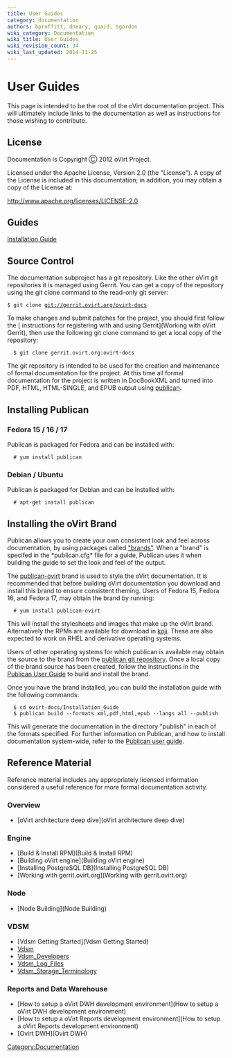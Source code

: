 ```yaml
---
title: User Guides
category: documentation
authors: bproffitt, dneary, quaid, sgordon
wiki_category: Documentation
wiki_title: User Guides
wiki_revision_count: 34
wiki_last_updated: 2014-11-25
---
```


# User Guides

This page is intended to be the root of the oVirt documentation project. This will ultimately include links to the documentation as well as instructions for those wishing to contribute.

## License

Documentation is Copyright Ⓒ 2012 oVirt Project.

Licensed under the Apache License, Version 2.0 (the "License"). A copy of the License is included in this documentation; in addition, you may obtain a copy of the License at:

<http://www.apache.org/licenses/LICENSE-2.0>

## Guides

[Installation Guide](:File:OVirt-3.0-Installation_Guide-en-US.pdf)

## Source Control

The documentation subproject has a git repository. Like the other oVirt git repositories it is managed using Gerrit. You can get a copy of the repository using the git clone command to the read-only git server:

`$ git clone `[`git://gerrit.ovirt.org/ovirt-docs`](git://gerrit.ovirt.org/ovirt-docs)

To make changes and submit patches for the project, you should first follow the [ instructions for registering with and using Gerrit](Working with oVirt Gerrit), then use the following git clone command to get a local copy of the repository:

      $ git clone gerrit.ovirt.org:ovirt-docs

The git repository is intended to be used for the creation and maintenance of formal documentation for the project. At this time all formal documentation for the project is written in DocBookXML and turned into PDF, HTML, HTML-SINGLE, and EPUB output using [publican](https://fedorahosted.org/publican/).

## Installing Publican

### Fedora 15 / 16 / 17

Publican is packaged for Fedora and can be installed with:

      # yum install publican

### Debian / Ubuntu

Publican is packaged for Debian and can be installed with:

      # apt-get install publican

## Installing the oVirt Brand

Publican allows you to create your own consistent look and feel across documentation, by using packages called ["brands"](http://docs.fedoraproject.org/en-US/Fedora_Contributor_Documentation/1/html/Users_Guide/chap-Users_Guide-Branding.html). When a "brand" is specifed in the \*publican.cfg\* file for a guide, Publican uses it when building the guide to set the look and feel of the output.

The [publican-ovirt](http://koji.fedoraproject.org/koji/packageinfo?packageID=6970) brand is used to style the oVirt documentation. It is recommended that before building oVirt documentation you download and install this brand to ensure consistent theming. Users of Fedora 15, Fedora 16, and Fedora 17, may obtain the brand by running:

      # yum install publican-ovirt

This will install the stylesheets and images that make up the oVirt brand. Alternatively the RPMs are available for download in [koji](http://koji.fedoraproject.org/koji/packageinfo?packageID=6970). These are also expected to work on RHEL and derivative operating systems.

Users of other operating systems for which publican is available may obtain the source to the brand from the [publican git repository](http://git.fedorahosted.org/git/?p=publican.git;a=tree;f=publican-ovirt;h=3d2102770380957804b86a543d4d021e816c20f7;hb=HEAD). Once a local copy of the brand source has been created, follow the instructions in the [Publican User Guide](http://jfearn.fedorapeople.org/en-US/Publican/2.6/html/Users_Guide/chap-Users_Guide-Branding.html#sect-Users_Guide-Installing_a_brand) to build and install the brand.

Once you have the brand installed, you can build the installation guide with the following commands:

      $ cd ovirt-docs/Installation_Guide
      $ publican build --formats xml,pdf,html,epub --langs all --publish

This will generate the documentation in the directory "publish" in each of the formats specified. For further information on Publican, and how to install documentation system-wide, refer to the [Publican user guide](http://jfearn.fedorapeople.org/en-US/Publican/2.0/html/Users_Guide/index.html).

## Reference Material

Reference material includes any appropriately licensed information considered a useful reference for more formal documentation activity.

### Overview

*   [oVirt architecture deep dive](oVirt architecture deep dive)

### Engine

*   [Build & Install RPM](Build & Install RPM)
*   [Building oVirt engine](Building oVirt engine)
*   [Installing PostgreSQL DB](Installing PostgreSQL DB)
*   [Working with gerrit.ovirt.org](Working with gerrit.ovirt.org)

### Node

*   [Node Building](Node Building)

### VDSM

*   [Vdsm Getting Started](Vdsm Getting Started)
*   [Vdsm](Vdsm)
*   [Vdsm_Developers](Vdsm_Developers)
*   [Vdsm_Log_Files](Vdsm_Log_Files)
*   [Vdsm_Storage_Terminology](Vdsm_Storage_Terminology)

### Reports and Data Warehouse

*   [How to setup a oVirt DWH development environment](How to setup a oVirt DWH development environment)
*   [How to setup a oVirt Reports development environment](How to setup a oVirt Reports development environment)
*   [Ovirt DWH](Ovirt DWH)

<Category:Documentation>
